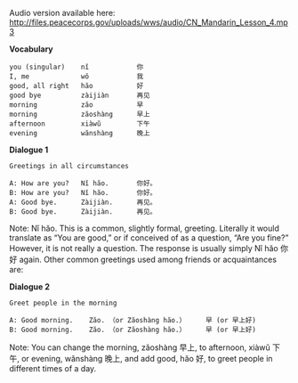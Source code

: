 Audio version available here:
<http://files.peacecorps.gov/uploads/wws/audio/CN_Mandarin_Lesson_4.mp3>

**Vocabulary**

    you (singular)    nǐ            你
    I, me             wǒ            我
    good, all right   hăo           好
    good bye          zàijiàn       再见
    morning           zăo           早
    morning           zăoshàng      早上
    afternoon         xiàwǔ         下午
    evening           wănshàng      晚上



**Dialogue 1**

    Greetings in all circumstances

    A: How are you?   Nǐ hăo.       你好。
    B: How are you?   Nǐ hăo.       你好。
    A: Good bye.      Zàijiàn.      再见。
    B: Good bye.      Zàijiàn.      再见。

Note: Nǐ hăo. This is a common, slightly formal, greeting. Literally it would
translate as “You are good,” or if conceived of as a question, “Are you fine?”
However, it is not really a question. The response is usually simply Nǐ hăo 你好
again. Other common greetings used among friends or acquaintances are:

**Dialogue 2**

    Greet people in the morning

    A: Good morning.    Zăo. （or Zăoshàng hăo.）     早 (or 早上好)
    B: Good morning.    Zăo. （or Zăoshàng hăo.）     早 (or 早上好)

Note: You can change the morning, zăoshàng 早上, to afternoon, xiàwǔ 下午, or
evening, wănshàng 晚上, and add good, hăo 好, to greet people in different
times of a day.
